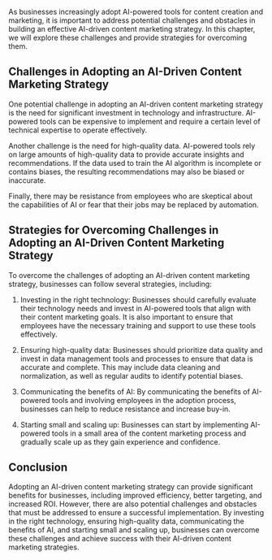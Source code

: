 
As businesses increasingly adopt AI-powered tools for content creation and marketing, it is important to address potential challenges and obstacles in building an effective AI-driven content marketing strategy. In this chapter, we will explore these challenges and provide strategies for overcoming them.

Challenges in Adopting an AI-Driven Content Marketing Strategy
--------------------------------------------------------------

One potential challenge in adopting an AI-driven content marketing strategy is the need for significant investment in technology and infrastructure. AI-powered tools can be expensive to implement and require a certain level of technical expertise to operate effectively.

Another challenge is the need for high-quality data. AI-powered tools rely on large amounts of high-quality data to provide accurate insights and recommendations. If the data used to train the AI algorithm is incomplete or contains biases, the resulting recommendations may also be biased or inaccurate.

Finally, there may be resistance from employees who are skeptical about the capabilities of AI or fear that their jobs may be replaced by automation.

Strategies for Overcoming Challenges in Adopting an AI-Driven Content Marketing Strategy
----------------------------------------------------------------------------------------

To overcome the challenges of adopting an AI-driven content marketing strategy, businesses can follow several strategies, including:

1. Investing in the right technology: Businesses should carefully evaluate their technology needs and invest in AI-powered tools that align with their content marketing goals. It is also important to ensure that employees have the necessary training and support to use these tools effectively.

2. Ensuring high-quality data: Businesses should prioritize data quality and invest in data management tools and processes to ensure that data is accurate and complete. This may include data cleaning and normalization, as well as regular audits to identify potential biases.

3. Communicating the benefits of AI: By communicating the benefits of AI-powered tools and involving employees in the adoption process, businesses can help to reduce resistance and increase buy-in.

4. Starting small and scaling up: Businesses can start by implementing AI-powered tools in a small area of the content marketing process and gradually scale up as they gain experience and confidence.

Conclusion
----------

Adopting an AI-driven content marketing strategy can provide significant benefits for businesses, including improved efficiency, better targeting, and increased ROI. However, there are also potential challenges and obstacles that must be addressed to ensure a successful implementation. By investing in the right technology, ensuring high-quality data, communicating the benefits of AI, and starting small and scaling up, businesses can overcome these challenges and achieve success with their AI-driven content marketing strategies.

